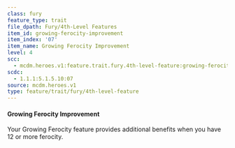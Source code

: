 ```yaml
---
class: fury
feature_type: trait
file_dpath: Fury/4th-Level Features
item_id: growing-ferocity-improvement
item_index: '07'
item_name: Growing Ferocity Improvement
level: 4
scc:
  - mcdm.heroes.v1:feature.trait.fury.4th-level-feature:growing-ferocity-improvement
scdc:
  - 1.1.1:5.1.5.10:07
source: mcdm.heroes.v1
type: feature/trait/fury/4th-level-feature
---
```


#### Growing Ferocity Improvement

Your Growing Ferocity feature provides additional benefits when you have 12 or more ferocity.
